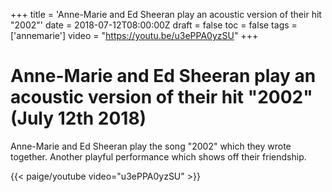 +++
title = 'Anne-Marie and Ed Sheeran play an acoustic version of their hit "2002"'
date = 2018-07-12T08:00:00Z
draft = false
toc = false
tags = ['annemarie']
video = "https://youtu.be/u3ePPA0yzSU"
+++
# Anne-Marie and Ed Sheeran play an acoustic version of their hit "2002" (July 12th 2018)

Anne-Marie and Ed Sheeran play the song "2002" which they wrote together. Another playful performance which shows off their friendship.

{{< paige/youtube video="u3ePPA0yzSU" >}}